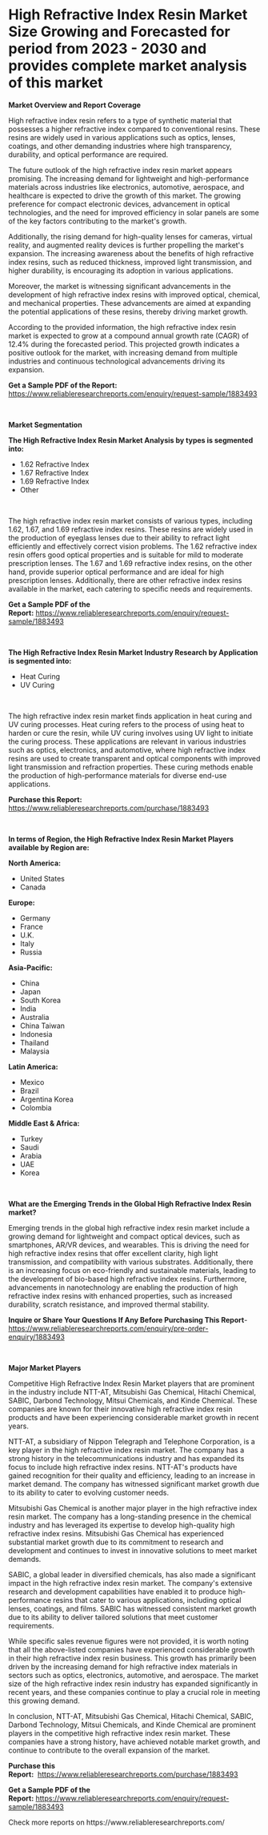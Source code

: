 <p><h1>High Refractive Index Resin Market Size Growing and Forecasted for period from 2023 - 2030 and provides complete market analysis of this market</h1></p><p><strong>Market Overview and Report Coverage</strong></p>
<p><p>High refractive index resin refers to a type of synthetic material that possesses a higher refractive index compared to conventional resins. These resins are widely used in various applications such as optics, lenses, coatings, and other demanding industries where high transparency, durability, and optical performance are required.</p><p>The future outlook of the high refractive index resin market appears promising. The increasing demand for lightweight and high-performance materials across industries like electronics, automotive, aerospace, and healthcare is expected to drive the growth of this market. The growing preference for compact electronic devices, advancement in optical technologies, and the need for improved efficiency in solar panels are some of the key factors contributing to the market's growth.</p><p>Additionally, the rising demand for high-quality lenses for cameras, virtual reality, and augmented reality devices is further propelling the market's expansion. The increasing awareness about the benefits of high refractive index resins, such as reduced thickness, improved light transmission, and higher durability, is encouraging its adoption in various applications.</p><p>Moreover, the market is witnessing significant advancements in the development of high refractive index resins with improved optical, chemical, and mechanical properties. These advancements are aimed at expanding the potential applications of these resins, thereby driving market growth.</p><p>According to the provided information, the high refractive index resin market is expected to grow at a compound annual growth rate (CAGR) of 12.4% during the forecasted period. This projected growth indicates a positive outlook for the market, with increasing demand from multiple industries and continuous technological advancements driving its expansion.</p></p>
<p><strong>Get a Sample PDF of the Report:</strong> <a href="https://www.reliableresearchreports.com/enquiry/request-sample/1883493">https://www.reliableresearchreports.com/enquiry/request-sample/1883493</a></p>
<p>&nbsp;</p>
<p><strong>Market Segmentation</strong></p>
<p><strong>The High Refractive Index Resin Market Analysis by types is segmented into:</strong></p>
<p><ul><li>1.62 Refractive Index</li><li>1.67 Refractive Index</li><li>1.69 Refractive Index</li><li>Other</li></ul></p>
<p>&nbsp;</p>
<p><p>The high refractive index resin market consists of various types, including 1.62, 1.67, and 1.69 refractive index resins. These resins are widely used in the production of eyeglass lenses due to their ability to refract light efficiently and effectively correct vision problems. The 1.62 refractive index resin offers good optical properties and is suitable for mild to moderate prescription lenses. The 1.67 and 1.69 refractive index resins, on the other hand, provide superior optical performance and are ideal for high prescription lenses. Additionally, there are other refractive index resins available in the market, each catering to specific needs and requirements.</p></p>
<p><strong>Get a Sample PDF of the Report:</strong>&nbsp;<a href="https://www.reliableresearchreports.com/enquiry/request-sample/1883493">https://www.reliableresearchreports.com/enquiry/request-sample/1883493</a></p>
<p>&nbsp;</p>
<p><strong>The High Refractive Index Resin Market Industry Research by Application is segmented into:</strong></p>
<p><ul><li>Heat Curing</li><li>UV Curing</li></ul></p>
<p>&nbsp;</p>
<p><p>The high refractive index resin market finds application in heat curing and UV curing processes. Heat curing refers to the process of using heat to harden or cure the resin, while UV curing involves using UV light to initiate the curing process. These applications are relevant in various industries such as optics, electronics, and automotive, where high refractive index resins are used to create transparent and optical components with improved light transmission and refraction properties. These curing methods enable the production of high-performance materials for diverse end-use applications.</p></p>
<p><strong>Purchase this Report:</strong>&nbsp; <a href="https://www.reliableresearchreports.com/purchase/1883493">https://www.reliableresearchreports.com/purchase/1883493</a></p>
<p>&nbsp;</p>
<p><strong>In terms of Region, the High Refractive Index Resin Market Players available by Region are:</strong></p>
<p>
    <p> <strong> North America: </strong>
        <ul>
            <li>United States</li>
            <li>Canada</li>
        </ul>
        </p> 
    <p> <strong> Europe: </strong>
        <ul>
            <li>Germany</li>
            <li>France</li>
            <li>U.K.</li>
            <li>Italy</li>
            <li>Russia</li>
        </ul>
        </p> 
    <p> <strong> Asia-Pacific: </strong>
        <ul>
            <li>China</li>
            <li>Japan</li>
            <li>South Korea</li>
            <li>India</li>
            <li>Australia</li>
            <li>China Taiwan</li>
            <li>Indonesia</li>
            <li>Thailand</li>
            <li>Malaysia</li>
        </ul>
        </p> 
    <p> <strong> Latin America: </strong>
        <ul>
            <li>Mexico</li>
            <li>Brazil</li>
            <li>Argentina Korea</li>
            <li>Colombia</li>
        </ul>
        </p> 
    <p> <strong> Middle East & Africa: </strong>
        <ul>
            <li>Turkey</li>
            <li>Saudi</li>
            <li>Arabia</li>
            <li>UAE</li>
            <li>Korea</li>
        </ul>
    </p>
    </p>
<p>&nbsp;</p>
<p><strong>What are the Emerging Trends in the Global High Refractive Index Resin market?</strong></p>
<p><p>Emerging trends in the global high refractive index resin market include a growing demand for lightweight and compact optical devices, such as smartphones, AR/VR devices, and wearables. This is driving the need for high refractive index resins that offer excellent clarity, high light transmission, and compatibility with various substrates. Additionally, there is an increasing focus on eco-friendly and sustainable materials, leading to the development of bio-based high refractive index resins. Furthermore, advancements in nanotechnology are enabling the production of high refractive index resins with enhanced properties, such as increased durability, scratch resistance, and improved thermal stability.</p></p>
<p><strong>Inquire or Share Your Questions If Any Before Purchasing This Report</strong>- <a href="https://www.reliableresearchreports.com/enquiry/pre-order-enquiry/1883493">https://www.reliableresearchreports.com/enquiry/pre-order-enquiry/1883493</a></p>
<p>&nbsp;</p>
<p><strong>Major Market Players</strong></p>
<p><p>Competitive High Refractive Index Resin Market players that are prominent in the industry include NTT-AT, Mitsubishi Gas Chemical, Hitachi Chemical, SABIC, Darbond Technology, Mitsui Chemicals, and Kinde Chemical. These companies are known for their innovative high refractive index resin products and have been experiencing considerable market growth in recent years.</p><p>NTT-AT, a subsidiary of Nippon Telegraph and Telephone Corporation, is a key player in the high refractive index resin market. The company has a strong history in the telecommunications industry and has expanded its focus to include high refractive index resins. NTT-AT's products have gained recognition for their quality and efficiency, leading to an increase in market demand. The company has witnessed significant market growth due to its ability to cater to evolving customer needs.</p><p>Mitsubishi Gas Chemical is another major player in the high refractive index resin market. The company has a long-standing presence in the chemical industry and has leveraged its expertise to develop high-quality high refractive index resins. Mitsubishi Gas Chemical has experienced substantial market growth due to its commitment to research and development and continues to invest in innovative solutions to meet market demands.</p><p>SABIC, a global leader in diversified chemicals, has also made a significant impact in the high refractive index resin market. The company's extensive research and development capabilities have enabled it to produce high-performance resins that cater to various applications, including optical lenses, coatings, and films. SABIC has witnessed consistent market growth due to its ability to deliver tailored solutions that meet customer requirements.</p><p>While specific sales revenue figures were not provided, it is worth noting that all the above-listed companies have experienced considerable growth in their high refractive index resin business. This growth has primarily been driven by the increasing demand for high refractive index materials in sectors such as optics, electronics, automotive, and aerospace. The market size of the high refractive index resin industry has expanded significantly in recent years, and these companies continue to play a crucial role in meeting this growing demand.</p><p>In conclusion, NTT-AT, Mitsubishi Gas Chemical, Hitachi Chemical, SABIC, Darbond Technology, Mitsui Chemicals, and Kinde Chemical are prominent players in the competitive high refractive index resin market. These companies have a strong history, have achieved notable market growth, and continue to contribute to the overall expansion of the market.</p></p>
<p><strong>Purchase this Report:</strong>&nbsp;&nbsp;<a href="https://www.reliableresearchreports.com/purchase/1883493">https://www.reliableresearchreports.com/purchase/1883493</a></p>
<p></p>
<p><strong>Get a Sample PDF of the Report:</strong>&nbsp;<a href="https://www.reliableresearchreports.com/enquiry/request-sample/1883493">https://www.reliableresearchreports.com/enquiry/request-sample/1883493</a></p>
<p>Check more reports on https://www.reliableresearchreports.com/</p>